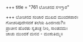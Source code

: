 +++
title = "761 ಲೋಚನದ ಸಞ್ಚಾರ"

+++
ಲೋಚನದ ಸಂಚಾರ ಮುಖದ ಮುಂದಕಪಾರ।  
ಗೋಚರಿಪುದೇನದಕೆ ತಲೆಯ ಹಿಂದಣದು?॥  
ಪ್ರಾಚೀನ ಹೊರತು ಸ್ವತಂತ್ರ ನೀಂ, ಸಾಂತವದು।  
ಚಾಚು ಮುಂದಕೆ ಮನವ - ಮಂಕುತಿಮ್ಮ॥  
